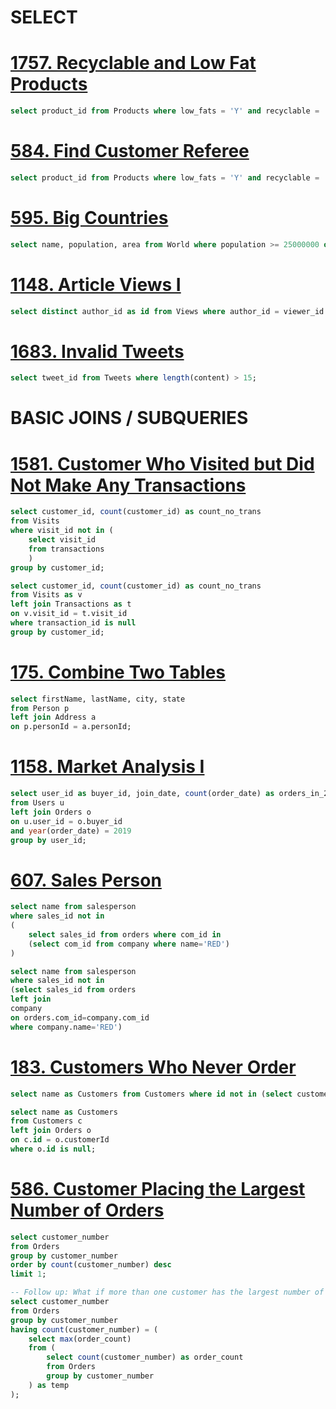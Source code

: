 SELECT
==============

# **[1757. Recyclable and Low Fat Products](https://leetcode.com/problems/recyclable-and-low-fat-products)**

```sql
select product_id from Products where low_fats = 'Y' and recyclable = 'Y';
```

# **[584. Find Customer Referee](https://leetcode.com/problems/find-customer-referee)**

```sql
select product_id from Products where low_fats = 'Y' and recyclable = 'Y';
```

# **[595. Big Countries](https://leetcode.com/problems/big-countries)**

```sql
select name, population, area from World where population >= 25000000 or area >= 3000000;
```

# **[1148. Article Views I](https://leetcode.com/problems/article-views-i)**

```sql
select distinct author_id as id from Views where author_id = viewer_id order by id;
```

# **[1683. Invalid Tweets](https://leetcode.com/problems/invalid-tweets)**

```sql
select tweet_id from Tweets where length(content) > 15;
```

BASIC JOINS / SUBQUERIES
==============

# **[1581. Customer Who Visited but Did Not Make Any Transactions](https://leetcode.com/problems/customer-who-visited-but-did-not-make-any-transactions/)**

```sql
select customer_id, count(customer_id) as count_no_trans
from Visits
where visit_id not in (
    select visit_id 
    from transactions
    )
group by customer_id;

select customer_id, count(customer_id) as count_no_trans
from Visits as v
left join Transactions as t
on v.visit_id = t.visit_id
where transaction_id is null
group by customer_id;
```

# **[175. Combine Two Tables](https://leetcode.com/problems/combine-two-tables/solutions/)**

```sql
select firstName, lastName, city, state
from Person p
left join Address a
on p.personId = a.personId;
```

# **[1158. Market Analysis I](https://leetcode.com/problems/market-analysis-i/)**

```sql
select user_id as buyer_id, join_date, count(order_date) as orders_in_2019
from Users u
left join Orders o
on u.user_id = o.buyer_id
and year(order_date) = 2019
group by user_id;
```

# **[607. Sales Person](https://leetcode.com/problems/sales-person)**

```sql
select name from salesperson
where sales_id not in 
(
    select sales_id from orders where com_id in 
	(select com_id from company where name='RED')
)

select name from salesperson
where sales_id not in
(select sales_id from orders
left join
company 
on orders.com_id=company.com_id 
where company.name='RED')
```

# **[183. Customers Who Never Order](https://leetcode.com/problems/customers-who-never-order/)**

```sql
select name as Customers from Customers where id not in (select customerId from Orders);

select name as Customers
from Customers c
left join Orders o
on c.id = o.customerId
where o.id is null;
```

# **[586. Customer Placing the Largest Number of Orders](https://leetcode.com/problems/customer-placing-the-largest-number-of-orders/)**

```sql
select customer_number
from Orders
group by customer_number
order by count(customer_number) desc
limit 1;

-- Follow up: What if more than one customer has the largest number of orders, can you find all the customer_number in this case?
select customer_number
from Orders
group by customer_number
having count(customer_number) = (
    select max(order_count)
    from (
        select count(customer_number) as order_count
        from Orders
        group by customer_number
    ) as temp
);
```
